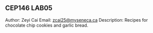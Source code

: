 ## CEP146 LAB05
Author: Zeyi Cai
Email: zcai25@myseneca.ca
Description: Recipes for chocolate chip cookies and garlic bread.
